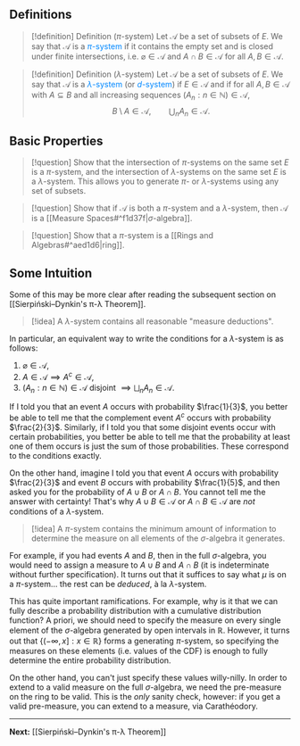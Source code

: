 ## Definitions

>[!definition] Definition ($\pi$-system)
>Let $\mathcal{A}$ be a set of subsets of $E$. We say that $\mathcal{A}$ is a <span style="color:#0088ff">$\pi$-system</span> if it contains the empty set and is closed under finite intersections, i.e. $\varnothing\in\mathcal{A}$ and $A\cap B\in\mathcal{A}$ for all $A,B\in\mathcal{A}$.

>[!definition] Definition ($\lambda$-system)
>Let $\mathcal{A}$ be a set of subsets of $E$. We say that $\mathcal{A}$ is a <span style="color:#0088ff">$\lambda$-system</span> (or <span style="color:#0088ff">$d$-system</span>) if $E\in\mathcal{A}$ and if for all $A,B\in\mathcal{A}$ with $A\subseteq B$ and all increasing sequences $(A_{n}:n\in\mathbb{N})\in\mathcal{A}$,
>$$B\setminus A\in\mathcal{A},\qquad \bigcup_{n}A_{n}\in\mathcal{A}.$$ 

## Basic Properties

>[!question]
>Show that the intersection of $\pi$-systems on the same set $E$ is a $\pi$-system, and the intersection of $\lambda$-systems on the same set $E$ is a $\lambda$-system. This allows you to generate $\pi$- or $\lambda$-systems using any set of subsets.

>[!question]
>Show that if $\mathcal{A}$ is both a $\pi$-system and a $\lambda$-system, then $\mathcal{A}$ is a [[Measure Spaces#^f1d37f|$\sigma$-algebra]].

>[!question]
>Show that a $\pi$-system is a [[Rings and Algebras#^aed1d6|ring]].

## Some Intuition

Some of this may be more clear after reading the subsequent section on [[Sierpiński–Dynkin's π-λ Theorem]].

>[!idea]
>A $\lambda$-system contains all reasonable "measure deductions".

In particular, an equivalent way to write the conditions for a $\lambda$-system is as follows:

1. $\varnothing\in\mathcal{A}$,
2. $A\in\mathcal{A}\implies A^{c}\in\mathcal{A}$,
3. $(A_{n}:n\in\mathbb{N})\in\mathcal{A}$ disjoint $\implies \bigsqcup_{n}A_{n}\in\mathcal{A}$.

If I told you that an event $A$ occurs with probability $\frac{1}{3}$, you better be able to tell me that the complement event $A^{c}$ occurs with probability $\frac{2}{3}$. Similarly, if I told you that some disjoint events occur with certain probabilities, you better be able to tell me that the probability at least one of them occurs is just the sum of those probabilities. These correspond to the conditions exactly.

On the other hand, imagine I told you that event $A$ occurs with probability $\frac{2}{3}$ and event $B$ occurs with probability $\frac{1}{5}$, and then asked you for the probability of $A\cup B$ or $A\cap B$. You cannot tell me the answer with certainty! That's why $A\cup B\in\mathcal{A}$ or $A\cap B\in\mathcal{A}$ are *not* conditions of a $\lambda$-system.

>[!idea]
>A $\pi$-system contains the minimum amount of information to determine the measure on all elements of the $\sigma$-algebra it generates.

For example, if you had events $A$ and $B$, then in the full $\sigma$-algebra, you would need to assign a measure to $A\cup B$ and $A\cap B$ (it is indeterminate without further specification). It turns out that it suffices to say what $\mu$ is on a $\pi$-system$\dots$ the rest can be *deduced*, à la $\lambda$-system.

This has quite important ramifications. For example, why is it that we can fully describe a probability distribution with a cumulative distribution function? A priori, we should need to specify the measure on every single element of the $\sigma$-algebra generated by open intervals in $\mathbb{R}$. However, it turns out that $\{ (-\infty,x]: x\in\mathbb{R} \}$ forms a generating $\pi$-system, so specifying the measures on these elements (i.e. values of the CDF) is enough to fully determine the entire probability distribution.

On the other hand, you can't just specify these values willy-nilly. In order to extend to a valid measure on the full $\sigma$-algebra, we need the pre-measure on the ring to be valid. This is the *only* sanity check, however: if you get a valid pre-measure, you can extend to a measure, via Carathéodory.

---

**Next:** [[Sierpiński–Dynkin's π-λ Theorem]]
